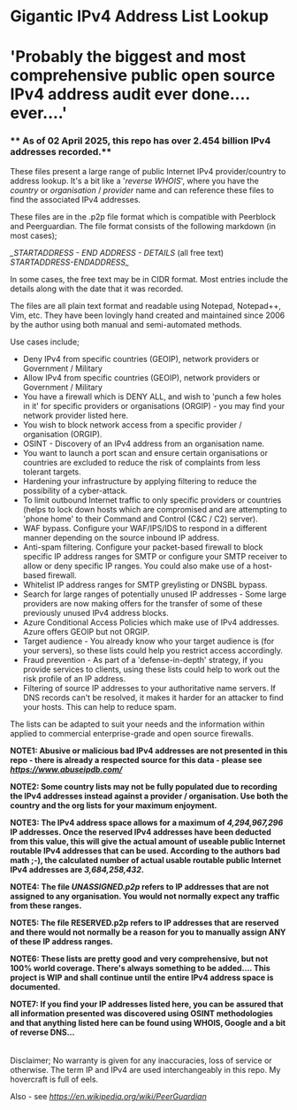 # Gigantic IPv4 Address List Lookup

# 'Probably the biggest and most comprehensive public open source IPv4 address audit ever done.... ever....'

### ** As of 02 April 2025, this repo has over 2.454 billion IPv4 addresses recorded.**

These files present a large range of public Internet IPv4 provider/country to address lookup.
It's a bit like a '*reverse WHOIS*', where you have the *country* or *organisation* / *provider* name and can reference these files to find the associated IPv4 addresses.

These files are in the .p2p file format which is compatible with Peerblock and Peerguardian.
The file format consists of the following markdown (in most cases);

*_STARTADDRESS - END ADDRESS - DETAILS* (all free text) *STARTADDRESS-ENDADDRESS_*

In some cases, the free text may be in CIDR format. Most entries include the details along with the date that it was recorded.

The files are all plain text format and readable using Notepad, Notepad++, Vim, etc.
They have been lovingly hand created and maintained since 2006 by the author using both manual and semi-automated methods.

Use cases include;
* Deny IPv4 from specific countries (GEOIP), network providers or Government / Military
* Allow IPv4 from specific countries (GEOIP), network providers or Government / Military
* You have a firewall which is DENY ALL, and wish to 'punch a few holes in it' for specific providers or organisations (ORGIP) - you may find your network provider listed here.
* You wish to block network access from a specific provider / organisation (ORGIP).
* OSINT - Discovery of an IPv4 address from an organisation name.
* You want to launch a port scan and ensure certain organisations or countries are excluded to reduce the risk of complaints from less tolerant targets.
* Hardening your infrastructure by applying filtering to reduce the possibility of a cyber-attack.
* To limit outbound Internet traffic to only specific providers or countries (helps to lock down hosts which are compromised and are attempting to 'phone home' to their Command and Control (C&C / C2) server).
* WAF bypass. Configure your WAF/IPS/IDS to respond in a different manner depending on the source inbound IP address.
* Anti-spam filtering. Configure your packet-based firewall to block specific IP address ranges for SMTP or configure your SMTP receiver to allow or deny specific IP ranges. You could also make use of a host-based firewall.
* Whitelist IP address ranges for SMTP greylisting or DNSBL bypass.
* Search for large ranges of potentially unused IP addresses - Some large providers are now making offers for the transfer of some of these previously unused IPv4 address blocks.
* Azure Conditional Access Policies which make use of IPv4 addresses. Azure offers GEOIP but not ORGIP.
* Target audience - You already know who your target audience is (for your servers), so these lists could help you restrict access accordingly.
* Fraud prevention - As part of a 'defense-in-depth' strategy, if you provide services to clients, using these lists could help to work out the risk profile of an IP address.
* Filtering of source IP addresses to your authoritative name servers. If DNS records can't be resolved, it makes it harder for an attacker to find your hosts. This can help to reduce spam.

The lists can be adapted to suit your needs and the information within applied to commercial enterprise-grade and open source firewalls.

**NOTE1: Abusive or malicious bad IPv4 addresses are not presented in this repo - there is already a respected source for this data - please see _https://www.abuseipdb.com/_**

**NOTE2: Some country lists may not be fully populated due to recording the IPv4 addresses instead against a provider / organisation. Use both the country and the org lists for your maximum enjoyment.**

**NOTE3: The IPv4 address space allows for a maximum of _4,294,967,296_ IP addresses. Once the reserved IPv4 addresses have been deducted from this value, this will give the actual amount of useable public Internet routable IPv4 addresses that can be used. According to the authors bad math ;-), the calculated number of actual usable routable public Internet IPv4 addresses are _3,684,258,432_.**

**NOTE4: The file _UNASSIGNED.p2p_ refers to IP addresses that are not assigned to any organisation. You would not normally expect any traffic from these ranges.**

**NOTE5: The file RESERVED.p2p refers to IP addresses that are reserved and there would not normally be a reason for you to manually assign ANY of these IP address ranges.**

**NOTE6: These lists are pretty good and very comprehensive, but not 100% world coverage. There's always something to be added.... This project is WIP and shall continue until the entire IPv4 address space is documented.**

**NOTE7: If you find your IP addresses listed here, you can be assured that all information presented was discovered using OSINT methodologies and that anything listed here can be found using WHOIS, Google and a bit of reverse DNS...**
<br><br><br>
Disclaimer; No warranty is given for any inaccuracies, loss of service or otherwise. The term IP and IPv4 are used interchangeably in this repo. My hovercraft is full of eels.



Also - see _https://en.wikipedia.org/wiki/PeerGuardian_